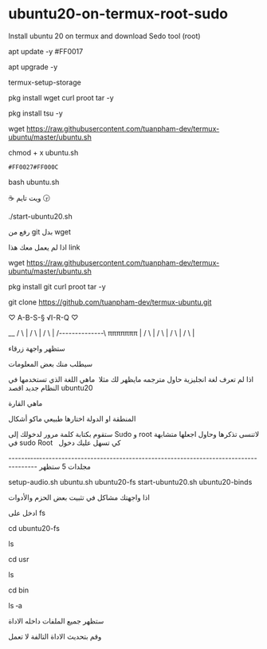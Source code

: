 # ubuntu20-on-termux-root-sudo
Install  ubuntu 20 on termux and download Sedo tool  (root) 
 





apt update -y #FF0017










apt upgrade -y






termux-setup-storage







pkg install wget curl proot tar -y








pkg install tsu -y






wget https://raw.githubusercontent.com/tuanpham-dev/termux-ubuntu/master/ubuntu.sh












chmod + x ubuntu.sh











	#FF0027#FF000C


bash ubuntu.sh

















☕ ويت تايم 🕞





./start-ubuntu20.sh










رفع من git بدل wget













اذا لم يعمل معك هذا link









wget https://raw.githubusercontent.com/tuanpham-dev/termux-ubuntu/master/ubuntu.sh











pkg install git curl proot tar -y













git clone https://github.com/tuanpham-dev/termux-ubuntu.git















♡ A-B-S-§ √I-R-Q   ♡



__
/   \ |
/       \ |
/           \ |
/--------------\      πππππππ |
/                   \ |
/                       \ |
/                           \ |
/                               \ |















ستظهر واجهة زرقاء







سيطلب منك بعض المعلومات











اذا لم تعرف لغة انجليزية حاول مترجمه مايظهر لك
مثلا  ماهي اللغة الذي تستخدمها في النظام جديد اقصد
ubuntu20




ماهي القارة




المنطقة او الدولة اختارها طبيعي ماكو أشكال









ستقوم بكتابة كلمة مرور لدخولك إلى
Sudo و root
لاتنسى تذكرها وحاول اجعلها متشابهة في sudo Root   كي تسهل عليك
دخول














------‐--‐-----------------------------------------------------------------------------
مجلدات 5 ستظهر






setup-audio.sh   ubuntu.sh     ubuntu20-fs
start-ubuntu20.sh     ubuntu20-binds

اذا واجهتك مشاكل في تثبيت بعض الحزم والأدوات










ادخل على fs









cd ubuntu20-fs















ls













cd usr














ls











cd bin











ls ‐a








ستظهر جميع الملفات داخله  الاداة


وقم بتحديث الاداة التالفة لا تعمل

~~~~~~~~~~~#FE0003
